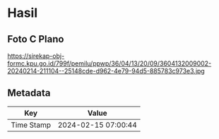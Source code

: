 # Hasil

## Foto C Plano

https://sirekap-obj-formc.kpu.go.id/799f/pemilu/ppwp/36/04/13/20/09/3604132009002-20240214-211104--25148cde-d962-4e79-94d5-885783c973e3.jpg


## Metadata

| Key        | Value               |
| ---------- | ------------------- |
| Time Stamp | 2024-02-15 07:00:44 |



